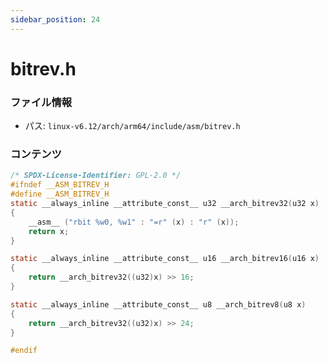 ```yaml
---
sidebar_position: 24
---
```

# bitrev.h

### ファイル情報

- パス: `linux-v6.12/arch/arm64/include/asm/bitrev.h`

### コンテンツ

```h
/* SPDX-License-Identifier: GPL-2.0 */
#ifndef __ASM_BITREV_H
#define __ASM_BITREV_H
static __always_inline __attribute_const__ u32 __arch_bitrev32(u32 x)
{
	__asm__ ("rbit %w0, %w1" : "=r" (x) : "r" (x));
	return x;
}

static __always_inline __attribute_const__ u16 __arch_bitrev16(u16 x)
{
	return __arch_bitrev32((u32)x) >> 16;
}

static __always_inline __attribute_const__ u8 __arch_bitrev8(u8 x)
{
	return __arch_bitrev32((u32)x) >> 24;
}

#endif

```

